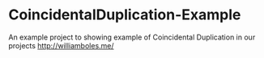 # CoincidentalDuplication-Example
An example project to showing example of Coincidental Duplication in our projects http://williamboles.me/

